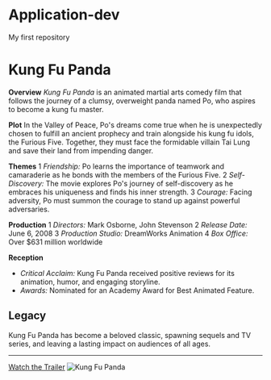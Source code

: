 # Application-dev
My first repository
# Kung Fu Panda

**Overview**
*Kung Fu Panda* is an animated martial arts comedy film that follows the journey of a clumsy, overweight panda named Po,
who aspires to become a kung fu master.

**Plot**
In the Valley of Peace, Po's dreams come true when he is unexpectedly chosen to fulfill an ancient prophecy and train alongside 
his kung fu idols, the Furious Five. Together, they must face the formidable villain Tai Lung and save their land from impending danger.

**Themes**
1 *Friendship:* Po learns the importance of teamwork and camaraderie as he bonds with the members of the Furious Five.
2 *Self-Discovery:* The movie explores Po's journey of self-discovery as he embraces his uniqueness and finds his inner strength.
3 *Courage:* Facing adversity, Po must summon the courage to stand up against powerful adversaries.

**Production**
1 *Directors:* Mark Osborne, John Stevenson
2 *Release Date:* June 6, 2008
3 *Production Studio:* DreamWorks Animation
4 *Box Office:* Over $631 million worldwide

**Reception**
- *Critical Acclaim:* Kung Fu Panda received positive reviews for its animation, humor, and engaging storyline.
- *Awards:* Nominated for an Academy Award for Best Animated Feature.

## Legacy
Kung Fu Panda has become a beloved classic, spawning sequels and TV series, and leaving a lasting impact on audiences of all ages.

---
[Watch the Trailer](https://www.example.com)
![Kung Fu Panda](kungfupanda.png)
